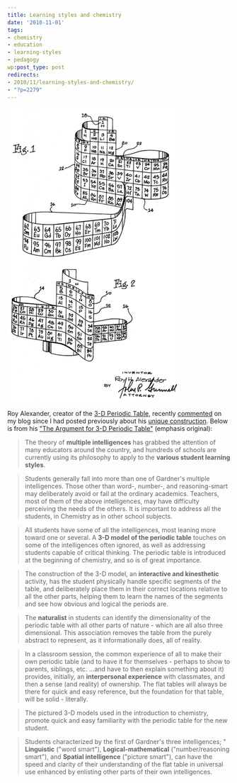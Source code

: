 ```yaml
---
title: Learning styles and chemistry
date: '2010-11-01'
tags:
- chemistry
- education
- learning-styles
- pedagogy
wp:post_type: post
redirects:
- 2010/11/learning-styles-and-chemistry/
- "?p=2279"
---
```


![](2010-11-01-Learning-styles-and-chemistry/Alexander-Periodic-1.png "Alexander Periodic 1")

Roy Alexander, creator of the [3-D Periodic Table](http://allperiodictables.com/aptpages/apt_1_OrderPageAAE.html), recently [commented](http://www.island94.org/2010/10/stop-being-a-weenie-and-just-go-make-something/#comment-69141) on my blog since I had posted previously about his [unique construction](http://www.island94.org/2009/10/janets-spiral-periodic-table/). Below is from his ["The Argument for 3-D Periodic Table"](http://allperiodictables.com/ClientPages/AAEpages/aaeDescription.html) (emphasis original):

> The theory of **multiple intelligences** has grabbed the attention of many educators around the country, and hundreds of schools are currently using its philosophy to apply to the **various student learning styles**.

>

> Students generally fall into more than one of Gardner's multiple intelligences. Those other than word-, number-, and reasoning-smart may deliberately avoid or fail at the ordinary academics. Teachers, most of them of the above intelligences, may have difficulty perceiving the needs of the others. It is important to address all the students, in Chemistry as in other school subjects.

>

> All students have some of all the intelligences, most leaning more toward one or several. A **3-D model of the periodic table** touches on some of the intelligences often ignored, as well as addressing students capable of critical thinking. The periodic table is introduced at the beginning of chemistry, and so is of great importance.

>

> The construction of the 3-D model, an **interactive and kinesthetic** activity, has the student physically handle specific segments of the table, and deliberately place them in their correct locations relative to all the other parts, helping them to learn the names of the segments and see how obvious and logical the periods are.

>

> The **naturalist** in students can identify the dimensionality of the periodic table with all other parts of nature - which are all also three dimensional. This association removes the table from the purely abstract to represent, as it informationally does, all of reality.

>

> In a classroom session, the common experience of all to make their own periodic table (and to have it for themselves - perhaps to show to parents, siblings, etc. ...and have to then explain something about it) provides, initially, an **interpersonal experience** with classmates, and then a sense (and reality) of ownership. The flat tables will always be there for quick and easy reference, but the foundation for that table, will be solid - literally.

>

> The pictured 3-D models used in the introduction to chemistry, promote quick and easy familiarity with the periodic table for the new student.

>

> Students characterized by the first of Gardner's three intelligences; " **Linguistic** ("word smart"), **Logical-mathematical** ("number/reasoning smart"), and **Spatial intelligence** ("picture smart"), can have the speed and clarity of their understanding of the flat table in universal use enhanced by enlisting other parts of their own intelligences.
